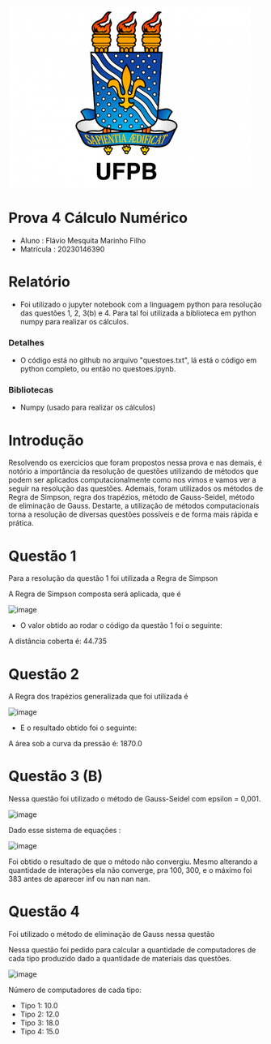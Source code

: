 ![ufpb](imgs/ufpb.png)

# Prova 4 Cálculo Numérico

- Aluno : Flávio Mesquita Marinho Filho
- Matrícula : 20230146390

# Relatório

- Foi utilizado o jupyter notebook com a linguagem python para resolução das questões 1, 2, 3(b) e 4. Para tal foi utilizada a biblioteca em python numpy para realizar os cálculos.

### Detalhes

- O código está no github no arquivo "questoes.txt", lá está o código em python completo, ou então no questoes.ipynb.

### Bibliotecas

- Numpy (usado para realizar os cálculos)

# Introdução 

 Resolvendo os exercicios que foram propostos nessa prova e nas demais, é notório a importância da resolução de questões utilizando de métodos que podem ser aplicados computacionalmente como nos vimos e vamos ver a seguir na resolução das questões.
 Ademais, foram utilizados os métodos de Regra de Simpson, regra dos trapézios, método de Gauss-Seidel, método de eliminação de Gauss.
 Destarte, a utilização de métodos computacionais torna a resolução de diversas questões possíveis e de forma mais rápida e prática.

# Questão 1

Para a resolução da questão 1 foi utilizada a Regra de Simpson


A Regra de Simpson composta será aplicada, que é

![image](https://github.com/user-attachments/assets/98c199b3-ca5b-47f3-ac78-1517e18b9466)


- O valor obtido ao rodar o código da questão 1 foi o seguinte:

A distância coberta é: 44.735

# Questão 2

A Regra dos trapézios generalizada que foi utilizada é

![image](https://github.com/user-attachments/assets/2c9a6b36-ac08-44a7-916d-0d73f3b5ece7)

- E o resultado obtido foi o seguinte:

A área sob a curva da pressão é: 1870.0

# Questão 3 (B)

Nessa questão foi utilizado o método de Gauss-Seidel com epsilon = 0,001.

![image](https://github.com/user-attachments/assets/68770c73-c843-4fbd-879a-3a8bb810b7a4)


Dado esse sistema de equações :

![image](https://github.com/user-attachments/assets/c3b6a5eb-5ff5-40b9-a883-81ab50ce1fae)

Foi obtido o resultado de que o método não convergiu. Mesmo alterando a quantidade de interações ela não converge, pra 100, 300, e o máximo foi 383 antes de aparecer inf ou nan nan nan.

# Questão 4

Foi utilizado o método de eliminação de Gauss nessa questão

Nessa questão foi pedido para calcular a quantidade de computadores de cada tipo produzido dado a quantidade de materiais das questões.

![image](https://github.com/user-attachments/assets/7fa200b5-3b55-443a-ab0d-92177165c634)

Número de computadores de cada tipo:
- Tipo 1: 10.0
- Tipo 2: 12.0
- Tipo 3: 18.0
- Tipo 4: 15.0




